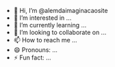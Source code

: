- 👋 Hi, I’m @alemdaimaginacaosite
- 👀 I’m interested in ...
- 🌱 I’m currently learning ...
- 💞️ I’m looking to collaborate on ...
- 📫 How to reach me ...
- 😄 Pronouns: ...
- ⚡ Fun fact: ...

<!---
alemdaimaginacaosite/alemdaimaginacaosite is a ✨ special ✨ repository because its `README.md` (this file) appears on your GitHub profile.
You can click the Preview link to take a look at your changes.
--->
